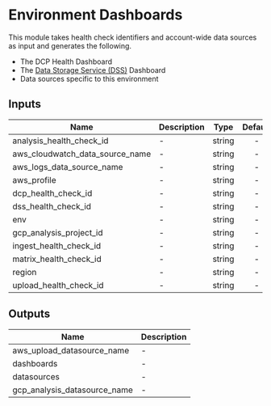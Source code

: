 # Environment Dashboards

This module takes health check identifiers and account-wide data sources as input and generates the following.

* The DCP Health Dashboard
* The [Data Storage Service (DSS)](https://github.com/HumanCellAtlas/data-store) Dashboard
* Data sources specific to this environment

<!-- START -->
## Inputs

| Name | Description | Type | Default | Required |
|------|-------------|:----:|:-----:|:-----:|
| analysis\_health\_check\_id | - | string | - | yes |
| aws\_cloudwatch\_data\_source\_name | - | string | - | yes |
| aws\_logs\_data\_source\_name | - | string | - | yes |
| aws\_profile | - | string | - | yes |
| dcp\_health\_check\_id | - | string | - | yes |
| dss\_health\_check\_id | - | string | - | yes |
| env | - | string | - | yes |
| gcp\_analysis\_project\_id | - | string | - | yes |
| ingest\_health\_check\_id | - | string | - | yes |
| matrix\_health\_check\_id | - | string | - | yes |
| region | - | string | - | yes |
| upload\_health\_check\_id | - | string | - | yes |

## Outputs

| Name | Description |
|------|-------------|
| aws\_upload\_datasource\_name | - |
| dashboards | - |
| datasources | - |
| gcp\_analysis\_datasource\_name | - |

<!-- END -->
